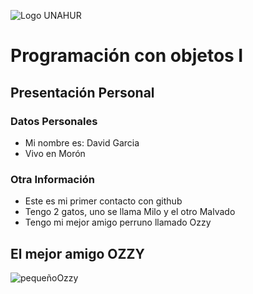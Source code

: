 ![Logo UNAHUR](./UNAHUR.png)

# Programación con objetos I
## Presentación Personal

### Datos Personales
- Mi nombre es: David Garcia
- Vivo en Morón




### Otra Información
- Este es mi primer contacto con github
- Tengo 2 gatos, uno se llama Milo y el otro Malvado
- Tengo mi mejor amigo perruno llamado Ozzy

## El mejor amigo OZZY
![pequeñoOzzy](./assets/9144305c-b61e-4d66-967b-b6c0d864297b)
